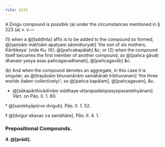 ```yaml
---
rule: §231
---
```


A Dvigu compound is possible (a) under the circumstances mentioned in § 223 (a) v. v.—

(1) when a @[taddhita] affix is to be added to the compound so formed, @[ṣaṇṇāṃ mātṝṇām apatyaṃ ṣāṇmāturyaḥ] 'the son of six mothers, Kārttikeya' (vide Ku. IX); @[pañcakapālaḥ] &c; or (2) when the compound itself becomes the first member of another compound, as @[pañca gāvaḥ dhanaṃ yasya asau pañcagavadhanaḥ], @[pañcagavāḥ] &c.

(b) And when the compound denotes an aggregate, in this case it is singular; as @[trayāṇāṃ bhuvanānāṃ samāhāraḥ tribhuvanam] 'the three worlds (taken collectively)'; so @[pañca kapālam], @[pañcagavam], &c.

- @[śākapārthivādīnāṃ siddhaye uttarapadalopasyopasaṃkhyānam]. Vārt. on Pāṇ. II. 1. 60.

† @[saṃkhyāpūrvo dviguḥ]. Pāṇ. II. 1. 52.

‡ @[dvigur ekavac ca samāhāre]. Pāṇ. II. 4. 1.

### Prepositional Compounds.

**4. @[prādi].**